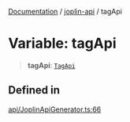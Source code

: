 [Documentation](../../packages.md) / [joplin-api](../index.md) / tagApi

# Variable: tagApi

> **tagApi**: [`TagApi`](../classes/TagApi.md)

## Defined in

[api/JoplinApiGenerator.ts:66](https://github.com/rxliuli/joplin-utils/blob/856dd8cbf75fe71932485581a99ca0e4ebcdd5e8/packages/joplin-api/src/api/JoplinApiGenerator.ts#L66)
